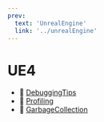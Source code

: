```yaml
---
prev:
  text: 'UnrealEngine'
  link: '../unrealEngine'
---
```

# UE4
- 📄 [DebuggingTips](/UnrealEngine/UE4/debuggingTips)
- 📄 [Profiling](/UnrealEngine/UE4/profiling)
- 📄 [GarbageCollection](/UnrealEngine/UE4/garbageCollection)